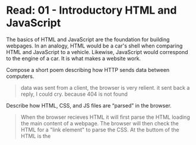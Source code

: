 # Read: 01 - Introductory HTML and JavaScript

The basics of HTML and JavaScript are the foundation for building webpages. In an analogy, HTML would be a car's shell when comparing HTML and JavaScript to a vehicle. Likewise, JavaScript would correspond to the engine of a car. It is what makes a website work. 

Compose a short poem describing how HTTP sends data between computers.
>data was sent from a client, the browser is very relient. it sent back a reply, I could cry. because 404 is not found

Describe how HTML, CSS, and JS files are “parsed” in the browser.
>When the browser recieves HTML it will first parse the HTML loading the main content of a webpage. The browser will then check the HTML for a "link element" to parse the CSS. At the buttom of the HTML is the <script> tag which is where the link to the JavaScript is, so it will be parsed last allowing the page to load before running any scripts.

How can you find images to add to a Website?
  >you can use Google's license filter to see images that are permitted to be used on your own website. You can purchase a license to use photos, or search for royalty free images on sites such as unsplash.
  
How do you create a String vs a Number in JavaScript?
  >You must declare the data inside quotes to assign a variable with the String data type; if the data is declared outside of the quotes, it will be declared as a      number data type, as long as the value is equal to a valid number.

What is a Variable and why are they important in JavaScript?
  >Variables are containers that store values. The containers can be words or letters that represent the data that they store. You can name variables almost anything, except a few exceptions.

What is an HTML attribute?
Describe the Anatomy of an HTMl element.
What is the Difference between <article> and <section> element tags?
What Elements does a “typical” website include?
How does metadata influence Search Engine Optimization?
How is the <meta> HTML tag used when specifying metadata?
  
  
What is the first step to designing a Website?
What is the most important question to answer when designing a Website?
  
Why should you use an <h1> element over a <span> element to display a top level heading?
What are the benefits of using semantic tags in our HTML?
  
  
Describe 2 things that require JavaScript in the Browser?
How can you add JavaScript to an HTML document?

## Things I want to know more about
